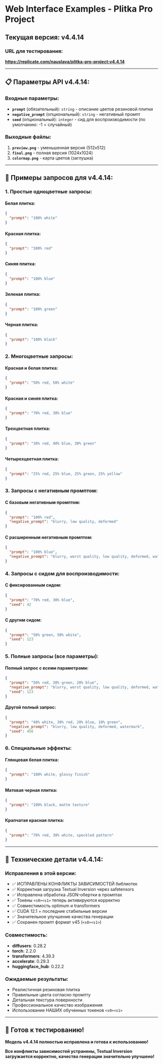 # Web Interface Examples - Plitka Pro Project

## Текущая версия: v4.4.14

### URL для тестирования:
**https://replicate.com/nauslava/plitka-pro-project:v4.4.14**

---

## 📋 Параметры API v4.4.14:

### Входные параметры:
- **`prompt`** (обязательный): `string` - описание цветов резиновой плитки
- **`negative_prompt`** (опциональный): `string` - негативный промпт
- **`seed`** (опциональный): `integer` - сид для воспроизводимости (по умолчанию: -1 = случайный)

### Выходные файлы:
1. **`preview.png`** - уменьшенная версия (512x512)
2. **`final.png`** - полная версия (1024x1024)
3. **`colormap.png`** - карта цветов (заглушка)

---

## 🎨 Примеры запросов для v4.4.14:

### 1. Простые одноцветные запросы:

#### Белая плитка:
```json
{
  "prompt": "100% white"
}
```

#### Красная плитка:
```json
{
  "prompt": "100% red"
}
```

#### Синяя плитка:
```json
{
  "prompt": "100% blue"
}
```

#### Зеленая плитка:
```json
{
  "prompt": "100% green"
}
```

#### Черная плитка:
```json
{
  "prompt": "100% black"
}
```

### 2. Многоцветные запросы:

#### Красная и белая плитка:
```json
{
  "prompt": "50% red, 50% white"
}
```

#### Красная и синяя плитка:
```json
{
  "prompt": "70% red, 30% blue"
}
```

#### Трехцветная плитка:
```json
{
  "prompt": "30% red, 40% blue, 30% green"
}
```

#### Четырехцветная плитка:
```json
{
  "prompt": "25% red, 25% blue, 25% green, 25% yellow"
}
```

### 3. Запросы с негативным промптом:

#### С базовым негативным промптом:
```json
{
  "prompt": "100% red",
  "negative_prompt": "blurry, low quality, deformed"
}
```

#### С расширенным негативным промптом:
```json
{
  "prompt": "100% blue",
  "negative_prompt": "blurry, worst quality, low quality, deformed, watermark, 3d render, cartoon, abstract, painting, drawing, text, sketch, low resolution"
}
```

### 4. Запросы с сидом для воспроизводимости:

#### С фиксированным сидом:
```json
{
  "prompt": "70% red, 30% blue",
  "seed": 42
}
```

#### С другим сидом:
```json
{
  "prompt": "50% green, 50% white",
  "seed": 123
}
```

### 5. Полные запросы (все параметры):

#### Полный запрос с всеми параметрами:
```json
{
  "prompt": "50% red, 30% green, 20% blue",
  "negative_prompt": "blurry, worst quality, low quality, deformed, watermark",
  "seed": 123
}
```

#### Другой полный запрос:
```json
{
  "prompt": "40% white, 30% red, 20% blue, 10% green",
  "negative_prompt": "blurry, low quality, deformed, watermark",
  "seed": 456
}
```

### 6. Специальные эффекты:

#### Глянцевая белая плитка:
```json
{
  "prompt": "100% white, glossy finish"
}
```

#### Матовая черная плитка:
```json
{
  "prompt": "100% black, matte texture"
}
```

#### Крапчатая красная плитка:
```json
{
  "prompt": "70% red, 30% white, speckled pattern"
}
```

---

## 🔧 Технические детали v4.4.14:

### Исправления в этой версии:
- ✅ ИСПРАВЛЕНЫ КОНФЛИКТЫ ЗАВИСИМОСТЕЙ библиотек
- ✅ Корректная загрузка Textual Inversion через safetensors
- ✅ Исправлена обработка JSON-обертки в промптах
- ✅ Токены `<s0><s1>` теперь активируются корректно
- ✅ Совместимость optimum и transformers
- ✅ CUDA 12.1 + последние стабильные версии
- ✅ Значительное улучшение качества генерации
- ✅ Сохранен промпт формат v45 (`<s0><s1>`)

### Совместимость:
- **diffusers**: 0.28.2
- **torch**: 2.2.0
- **transformers**: 4.39.3
- **accelerate**: 0.29.3
- **huggingface_hub**: 0.22.2

### Ожидаемые результаты:
- Реалистичная резиновая плитка
- Правильные цвета согласно промпту
- Детальная текстура поверхности
- Профессиональное качество изображения
- Использование НАШИХ обученных токенов `<s0><s1>`

---

## 🚀 Готов к тестированию!

**Модель v4.4.14 полностью исправлена и готова к использованию!**

**Все конфликты зависимостей устранены, Textual Inversion загружается корректно, качество генерации значительно улучшено!**
